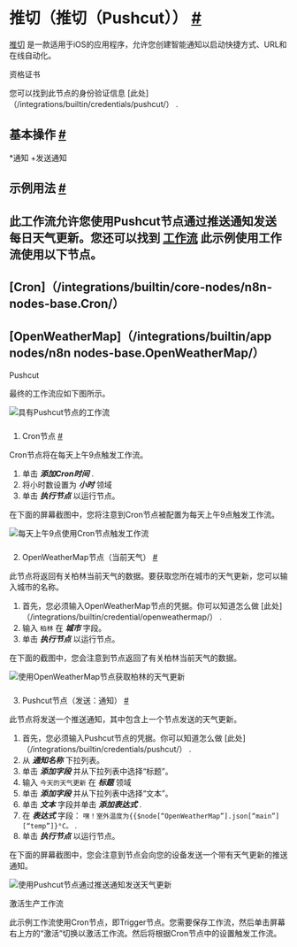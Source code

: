 


 推切（推切（Pushcut））
 [#](#pushcut "永久链接")
=========================================



[推切](https://pushcut.io) 
 是一款适用于iOS的应用程序，允许您创建智能通知以启动快捷方式、URL和在线自动化。
 




 资格证书
 



 您可以找到此节点的身份验证信息
 [此处]（/integrations/builtin/credentials/pushcut/）
 .
 




 基本操作
 [#](#基本操作 "永久链接")
-----------------------------------------------------------


*通知
	+发送通知



 示例用法
 [#](#示例用法 "永久链接")
-----------------------------------------------------



 此工作流允许您使用Pushcut节点通过推送通知发送每日天气更新。您还可以找到
 [工作流](https://n8n.io/workflows/843) 
 此示例使用工作流使用以下节点。
-
 [Cron]（/integrations/builtin/core-nodes/n8n-nodes-base.Cron/）
 -
 [OpenWeatherMap]（/integrations/builtin/app nodes/n8n nodes-base.OpenWeatherMap/）
 -
 Pushcut




 最终的工作流应如下图所示。
 



![具有Pushcut节点的工作流](https://d33wubrfki0l68.cloudfront.net/77f4faf25fbc1c7b16f5a2c3817661b749d452f0/13f6c/_images/integrations/builtin/app-nodes/pushcut/workflow.png)



### 
 1. Cron节点
 [#](#1-cron-node "永久链接")



 Cron节点将在每天上午9点触发工作流。
 


1. 单击
 ***添加Cron时间***
 .
2. 将小时数设置为
 ***小时***
 领域
3. 单击
 ***执行节点***
 以运行节点。



 在下面的屏幕截图中，您将注意到Cron节点被配置为每天上午9点触发工作流。
 



![每天上午9点使用Cron节点触发工作流](https://d33wubrfki0l68.cloudfront.net/92067738fc90e68f5cdc7886d54ea74a8115636f/1d6e1/_images/integrations/builtin/app-nodes/pushcut/cron_node.png)



### 
 2. OpenWeatherMap节点（当前天气）
 [#](#2-openweathermap-node-current-weater "永久链接")



 此节点将返回有关柏林当前天气的数据。要获取您所在城市的天气更新，您可以输入城市的名称。
 


1. 首先，您必须输入OpenWeatherMap节点的凭据。你可以知道怎么做
 [此处]（/integrations/builtin/credential/openweathermap/）
 .
2. 输入
 `柏林`
 在
 ***城市***
 字段。
3. 单击
 ***执行节点***
 以运行节点。



 在下面的截图中，您会注意到节点返回了有关柏林当前天气的数据。
 



![使用OpenWeatherMap节点获取柏林的天气更新](https://d33wubrfki0l68.cloudfront.net/c34870ff425bc9890ae5f5a83e1adf7db6406f6b/f6ec8/_images/integrations/builtin/app-nodes/pushcut/openweathermap_node.png)



### 
 3. Pushcut节点（发送：通知）
 [#](#3-推送-节点敏感通知 "永久链接")



 此节点将发送一个推送通知，其中包含上一个节点发送的天气更新。
 


1. 首先，您必须输入Pushcut节点的凭据。你可以知道怎么做
 [此处]（/integrations/builtin/credentials/pushcut/）
 .
2. 从
 ***通知名称***
 下拉列表。
3. 单击
 ***添加字段***
 并从下拉列表中选择“标题”。
4. 输入
 `今天的天气更新`
 在
 ***标题***
 领域
5. 单击
 ***添加字段***
 并从下拉列表中选择“文本”。
6. 单击
 ***文本***
 字段并单击
 ***添加表达式***
 .
7. 在
 ***表达式***
 字段：
 `嘿！室外温度为{{$node[“OpenWeatherMap”].json[“main”][“temp”]}°C。`
 .
8. 单击
 ***执行节点***
 以运行节点。



 在下面的屏幕截图中，您会注意到节点会向您的设备发送一个带有天气更新的推送通知。
 



![使用Pushcut节点通过推送通知发送天气更新](https://d33wubrfki0l68.cloudfront.net/0f47901b9379283faaad165fe2fe79dd33ede79c/e078a/_images/integrations/builtin/app-nodes/pushcut/pushcut_node.png)





 激活生产工作流
 



 此示例工作流使用Cron节点，即Trigger节点。您需要保存工作流，然后单击屏幕右上方的“激活”切换以激活工作流。然后将根据Cron节点中的设置触发工作流。
 





